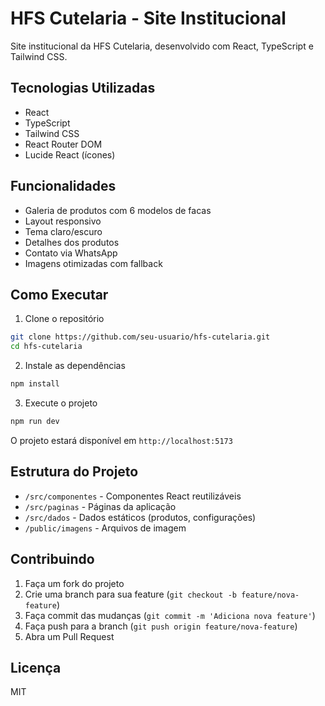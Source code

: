 # HFS Cutelaria - Site Institucional

Site institucional da HFS Cutelaria, desenvolvido com React, TypeScript e Tailwind CSS.

## Tecnologias Utilizadas

- React
- TypeScript
- Tailwind CSS
- React Router DOM
- Lucide React (ícones)

## Funcionalidades

- Galeria de produtos com 6 modelos de facas
- Layout responsivo
- Tema claro/escuro
- Detalhes dos produtos
- Contato via WhatsApp
- Imagens otimizadas com fallback

## Como Executar

1. Clone o repositório
```bash
git clone https://github.com/seu-usuario/hfs-cutelaria.git
cd hfs-cutelaria
```

2. Instale as dependências
```bash
npm install
```

3. Execute o projeto
```bash
npm run dev
```

O projeto estará disponível em `http://localhost:5173`

## Estrutura do Projeto

- `/src/componentes` - Componentes React reutilizáveis
- `/src/paginas` - Páginas da aplicação
- `/src/dados` - Dados estáticos (produtos, configurações)
- `/public/imagens` - Arquivos de imagem

## Contribuindo

1. Faça um fork do projeto
2. Crie uma branch para sua feature (`git checkout -b feature/nova-feature`)
3. Faça commit das mudanças (`git commit -m 'Adiciona nova feature'`)
4. Faça push para a branch (`git push origin feature/nova-feature`)
5. Abra um Pull Request

## Licença

MIT 